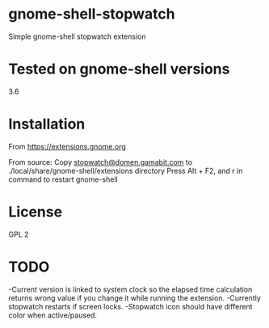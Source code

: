 gnome-shell-stopwatch
=====================

Simple gnome-shell stopwatch extension

Tested on gnome-shell versions
=====================

3.6

Installation
=====================

From https://extensions.gnome.org

From source:
Copy stopwatch@domen.gamabit.com to ./local/share/gnome-shell/extensions directory
Press Alt + F2, and r in command to restart gnome-shell

License
=====================

GPL 2

TODO
=====================

-Current version is linked to system clock so the elapsed time calculation returns wrong value if you change it while running the extension.
-Currently stopwatch restarts if screen locks.
-Stopwatch icon should have different color when active/paused.
